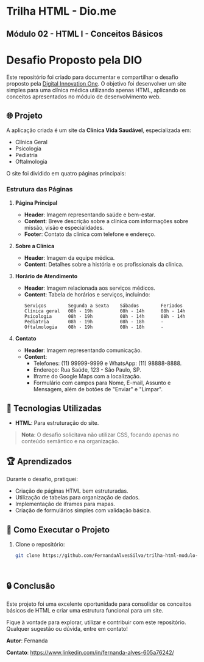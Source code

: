 # Trilha HTML - Dio.me
## Módulo 02 - HTML I - Conceitos Básicos

# Desafio Proposto pela DIO

Este repositório foi criado para documentar e compartilhar o desafio proposto pela [Digital Innovation One](https://www.dio.me/). O objetivo foi desenvolver um site simples para uma clínica médica utilizando apenas HTML, aplicando os conceitos apresentados no módulo de desenvolvimento web.

## 🌐 Projeto

A aplicação criada é um site da **Clínica Vida Saudável**, especializada em:

- Clínica Geral
- Psicologia
- Pediatria
- Oftalmologia

O site foi dividido em quatro páginas principais:

### Estrutura das Páginas

1. **Página Principal**
   - **Header**: Imagem representando saúde e bem-estar.
   - **Content**: Breve descrição sobre a clínica com informações sobre missão, visão e especialidades.
   - **Footer**: Contato da clínica com telefone e endereço.

2. **Sobre a Clínica**
   - **Header**: Imagem da equipe médica.
   - **Content**: Detalhes sobre a história e os profissionais da clínica.

3. **Horário de Atendimento**
   - **Header**: Imagem relacionada aos serviços médicos.
   - **Content**: Tabela de horários e serviços, incluindo:
     ```
     Serviços        Segunda a Sexta    Sábados        Feriados
     Clínica geral   08h - 19h          08h - 14h      08h - 14h
     Psicologia      08h - 19h          08h - 14h      08h - 14h
     Pediatria       08h - 19h          08h - 18h      -
     Oftalmologia    08h - 19h          08h - 18h      -
     ```

4. **Contato**
   - **Header**: Imagem representando comunicação.
   - **Content**:
     - Telefones: (11) 99999-9999 e WhatsApp: (11) 98888-8888.
     - Endereço: Rua Saúde, 123 - São Paulo, SP.
     - Iframe do Google Maps com a localização.
     - Formulário com campos para Nome, E-mail, Assunto e Mensagem, além de botões de "Enviar" e "Limpar".

## 🚀 Tecnologias Utilizadas

- **HTML**: Para estruturação do site.

> **Nota**: O desafio solicitava não utilizar CSS, focando apenas no conteúdo semântico e na organização.

## 🏆 Aprendizados

Durante o desafio, pratiquei:

- Criação de páginas HTML bem estruturadas.
- Utilização de tabelas para organização de dados.
- Implementação de iframes para mapas.
- Criação de formulários simples com validação básica.

## 🔧 Como Executar o Projeto

1. Clone o repositório:
   ```bash
   git clone https://github.com/FernandaAlvesSilva/trilha-html-modulo-2.git




## 🔒 Conclusão
Este projeto foi uma excelente oportunidade para consolidar os conceitos básicos de HTML e criar uma estrutura funcional para um site.

Fique à vontade para explorar, utilizar e contribuir com este repositório. Qualquer sugestão ou dúvida, entre em contato!

**Autor**: Fernanda

**Contato**: https://www.linkedin.com/in/fernanda-alves-605a76242/


